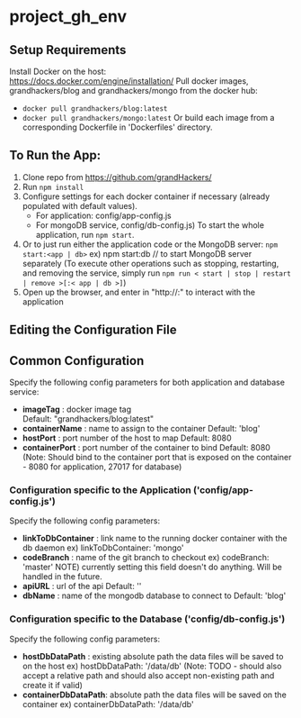 # project_gh_env

## Setup Requirements
Install Docker on the host:  
https://docs.docker.com/engine/installation/
Pull docker images, grandhackers/blog and grandhackers/mongo from the docker hub:
- `docker pull grandhackers/blog:latest`
- `docker pull grandhackers/mongo:latest`
Or build each image from a corresponding Dockerfile in 'Dockerfiles' directory. 


## To Run the App:
1. Clone repo from https://github.com/grandHackers/ 
2. Run `npm install`
3. Configure settings for each docker container if necessary (already populated with default values).  
    * For application: config/app-config.js  
    * For mongoDB service, config/db-config.js) 
    To start the whole application, run `npm start`. 
4. Or to just run either the application code or the MongoDB server:
    `npm start:<app | db>`
    ex) npm start:db  // to start MongoDB server separately
    (To execute other operations such as stopping, restarting, and removing the service,
    simply run `npm run < start | stop | restart | remove >[:< app | db >]`)
5. Open up the browser, and enter in "http://<ip-of-the-docker-host-machine>:<designatedHostPort>" to interact with the application  


## Editing the Configuration File
## Common Configuration 
Specify the following config parameters for both application and database service:
- **imageTag** :  docker image tag <string>  
    Default: "grandhackers/blog:latest"
- **containerName** : name to assign to the container <string>
    Default: 'blog'
- **hostPort** : port number of the host to map <integer>
    Default: 8080
- **containerPort** : port number of the container to bind <integer>
    Default: 8080
    (Note: Should bind to the container port that is exposed on the container - 
    8080 for application, 27017 for database) 

### Configuration specific to the Application ('config/app-config.js')
Specify the following config parameters:
- **linkToDbContainer** : link name to the running docker container with the db daemon <string>
    ex) linkToDbContainer: 'mongo'
- **codeBranch** : name of the git branch to checkout <string>
    ex) codeBranch: 'master'
    NOTE) currently setting this field doesn't do anything.
    Will be handled in the future.
- **apiURL** : url of the api <string>
    Default: ''
- **dbName** : name of the mongodb database to connect to <string>
    Default: 'blog'    

### Configuration specific to the Database ('config/db-config.js')
Specify the following config parameters:
- **hostDbDataPath** : existing absolute path the data files will be saved to on the host <string>
    ex) hostDbDataPath: '/data/db'
    (Note: TODO - should also accept a relative path and should also accept non-existing path and create it if valid)
- **containerDbDataPath**: absolute path the data files will be saved on the container <string>
    ex) containerDbDataPath: '/data/db'